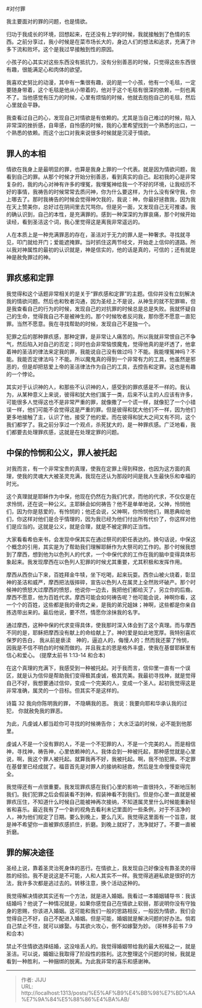 # 

#对付罪

我主要面对的罪的问题，也是情欲。

归功于我成长的环境，回想起来，在还没有上学的时候，我就接触到了色情的东西。之前分享过，我小时候是在菜市场长大的，身边人们的想法和追求，充满了许多下流和败坏。这个是我过早接触到性的原因。

小孩子的心其实对这些东西没有抵抗力，没有分别善恶的时候，只觉得这些东西很有趣，很能满足心和肉体的欲望。

我喜欢史努比的动漫，其中有一集很有趣，说的是一个小孩，他有一个毛毯，一定要随身带着，这个毛毯是他从小带着的，他对于这个毛毯有很深的依赖，一刻也离不了。当他感觉有压力的时候，心里有烦恼的时候，他就去抱抱自己的毛毯，然后心里就会平静。

我查看过自己的心，发现自己对情欲是有依赖的。尤其是当自己难过的时候，陷入非常深的挫折感，自卑感，自怜感的时候，我的心里希望找到一个熟悉的出口，一个熟悉的依赖。而这个出口对我来说很多时候就是沉浸于情欲。

## 罪人的本相
情欲在我身上是最明显的罪，也算是我身上罪的一个代表。就是因为情欲问题，我看到自己的罪。从那个时候才开始分别善恶，看到真实的自己。起初我的心是非常复杂的，我的内心对神有许多的埋冤，我埋冤神给我一个不好的环境，让我经历不好的事情，我祷告的时候常常去质问神，你为什么要这样，为什么没有保守我，你上哪去了。那时我祷告的时候会觉得神欠我的，我说：神，你最好拯救我，因为我在天上赞美你，总好过在阴间里去咒骂你。但是另一面，又发现自己无可推诿。我的确认识到，自己的本性，是充满罪的。感到一种深深的为罪哀痛，那个时候开始读经，看到圣洁这个词，我心里觉得这是离我非常遥远的。

人在本质上是一种充满罪恶的存在，圣洁对于无力的罪人是一种奢求。寻找就寻见，叩门就给开门；爱能遮掩罪。当时抓住这两节经文，开始走上信仰的道路。所以我对神属性的最初的认识就是，神是信实的，他的话是真的，可信的；还有就是神是赦免罪过的神。

## 罪疚感和定罪
我觉得和这个话题非常相关的是关于“罪疚感和定罪”的主题。信仰并没有立刻解决我的情欲问题。然后也和牧者沟通，因为圣经上不是说，从神生的就不犯罪嘛，但是我查看自己的行为的时候，发现自己的对抗罪的时候总是总是失败。我就怀疑自己的生命，觉得我自己不是被神生的。那个时候牧者反问我，那你愿不愿意一直犯罪。当然不愿意。我在寻找帮助的时候，发现自己不是独一个。

犯罪之后的那种罪疚感，那种定罪，是非常让人痛苦的。所以我就非常恨自己不争气，然后陷入对自己的否定；同时也会非常恼恨魔鬼，觉得他真的是坏透了，他拿着神的圣洁的律法来定我的罪，我能说自己没有做过吗？不能。我能埋冤神吗？不能。我能否定律法吗？不能。所以魔鬼真的得到一个非常有力的工具，他虽然是邪恶的，但是却把慈爱上帝的圣洁律法作为自己的工具，去控告和定罪。这也是有趣的一个悖论。

其实对于认识神的人，和那些不认识神的人，感受到的罪疚感是不一样的。我认为，从某种意义上来说，彼得和犹大他们属于一类，后来不认主的人应该有许多，可能很多人觉得这也不是非常严重的罪，就像撒了一个谎一样，就像犯了一个小错误一样，他们可能不会觉得这是严重的罪。但是彼得和犹大他们不一样，因为他们更多地接触了主，认识了他，接受了他的爱。而在彼得和犹大之间又有不同，这个我们都学了。我之前分享过一个观点，杀死犹大的，是一种罪疚感。广泛地看，我们都要去处理罪疚感，这就是在处理定罪的问题。

## 中保的怜悯和公义，罪人被托起
对我而言，有一个非常宝贵的真理，使我在定罪上得到释放，也因为这方面的真理，使我的灵魂大大被圣灵充满，我现在还认为那段时间是我人生最快乐和幸福的时光。

这个真理就是耶稣作为中保，他现在仍然在为我们代求，而他的代求，不仅仅是在求怜悯，还在说一种公义。主耶稣会如何祷告？他不是单单地说，父神，怜悯他们，因为你是慈爱的，有怜悯的；他还会说，父神啊，你怜悯他们，赐恩典给他们，你这样对他们是合乎情理的，因为我已经为他们付出所有代价了，你这样对他们是应当的。这就是公义，就是合理，就是不被定罪的正当性。

大家看看希伯来书，会发现中保其实在通过祭司的职任表达的。换句话说，中保这个概念的引用，其实是为了帮助我们理解耶稣作为大祭司的工作的。那个时候我想到了摩西，想到他为以色列人的代求，一个中保代求的工作在我的脑中变得具体形象起来。我发现摩西在以色列人犯罪的时候尤其重要，尤其积极和发挥作用。

摩西从西奈山下来，百姓拜金牛犊，坐下吃喝，起来玩耍。西奈山被火烧着，彰显神的圣洁和威严，摩西把法版摔碎，宣告以色列人在属灵上全然败坏破产。那个时候神的愤怒大过摩西的愤怒，他说你一边去，我把他们都给灭了，另立你的后裔。摩西不愿意，他为百姓代求。摩西可能会如何祷告呢？他可能会说，神啊你看，这一个个的百姓，这些都是我的骨肉之亲，是我的弟兄姐妹；神啊，这些都是你亲自拣选带出来的。最后他说，要不然，情愿你涂抹我的名字。

通过摩西，这种中保的代求变得具体，使我那时深入体会到了这个真理。而与摩西不同的是，耶稣把摩西没有献上的命给献上了。神的爱是如此地宽厚。我特别喜欢保罗的告白，
我从前是亵渎　神的，逼迫人的，侮慢人的；然而我还蒙了怜悯，因我是不信不明白的时候而做的。并且我主的恩是格外丰盛，使我在基督耶稣里有信心和爱心。
(提摩太前书 1:13-14 和合本)

在这个真理的充满下，我感受到一种被托起。对于我而言，信仰里一直有一个误区，就是认为信仰是帮助我们变得极其虔诚，极其完美。我最初寻找神，就是觉得自己不好，我想要通过信仰，变成一个完美的人，变成一个圣人。起初我觉得这是非常准确，属灵的一个目标。但其实不是这样的。

诗篇 32
我向你陈明我的罪，
不隐瞒我的恶。
我说：我要向耶和华承认我的过犯，
你就赦免我的罪恶。 

为此，凡虔诚人都当趁你可寻找的时候祷告你；
大水泛溢的时候，必不能到他那里。

虔诚人不是一个没有罪的人，不是一个不犯罪的人，不是一个完美的人。而是相信神，寻找神，祷告神，心里依赖神的人。我体会到一种被托起，那种感觉就是心里说，啊，我这个罪人被托起。就算我再不好，我被托起。啊，我不怕犯罪。不定罪在基督里已经成就了。福音首先是对罪人的接纳和拯救，然后是生命慢慢变得完全。

我觉得还有一点很重要。我发现罪疚感在我们心里的影响一直很持久，不断地压制我们。我们犯罪之后会假装看不到神，假装神看不到我们。但是你心里一直就是被罪疚压住，不知道什么时候自己能被神再次接纳，不知道属灵里什么时候能重新轻省和喜乐。最近我有了一个新的视角去看利未记里面的一些条例，对于不洁净的人，神为他们规定了日期。要么到晚上，要么几天。我觉得这里面有一个旨意，就是神不希望你一直被罪疚感抓住，折磨。到晚上就好了，洗净就好了。不要一直被折磨。

## 罪的解决途径
圣经上说，靠着圣灵治死身体的恶行。在情欲上，我发现自己好像没有靠圣灵的得胜的经验。我不是说这是不可能，人和人其实不一样。我觉得逃避私欲是很好的方法，我许多次都是逃过去的。转移注意，换个活动这种的。

我觉得解决情欲其实还有一个方法，就是进入婚姻。我看过一本婚姻辅导书：我该结婚吗？他说了一种情况就是，如果你感觉自己在情欲上软弱，那说明你没有守独身的恩赐，你该进入婚姻。这可能和我们一般的思路相反，一般因为情欲，我们会觉得自己不好，自己不配进入婚姻。但是可能，婚姻就是解决问题的好办法。倘若自己禁止不住，就可以嫁娶。与其欲火攻心，倒不如嫁娶为妙。  (哥林多前书 7:9 和合本)

禁止不住情欲选择结婚，这没啥丢人的。我觉得婚姻带给我的最大祝福之一，就是圣洁。可以说，婚姻让我取得了阶段性的胜利。这次整理这个问题的时候，我就是看到一种胜利，一种捆绑的脱离。为此我非常的喜乐和感谢神。










---

> 作者: JIJU  
> URL: http://localhost:1313/posts/%E5%AF%B9%E4%BB%98%E7%BD%AA%E7%9A%84%E5%88%86%E4%BA%AB/  

